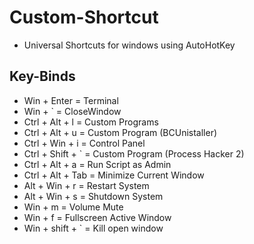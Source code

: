 # Custom-Shortcut

- Universal Shortcuts for windows using AutoHotKey

## Key-Binds

- Win + Enter = Terminal
- Win + ` = CloseWindow
- Ctrl + Alt + l = Custom Programs
- Ctrl + Alt + u = Custom Program (BCUnistaller)
- Ctrl + Win + i = Control Panel
- Ctrl + Shift + ` = Custom Program (Process Hacker 2)
- Ctrl + Alt + a = Run Script as Admin
- Ctrl + Alt + Tab = Minimize Current Window
- Alt + Win + r = Restart System
- Alt + Win + s = Shutdown System
- Win + m = Volume Mute
- Win + f = Fullscreen Active Window
- Win + shift + ` = Kill open window